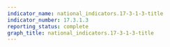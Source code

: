 ```yaml
---
indicator_name: national_indicators.17-3-1-3-title
indicator_number: 17.3.1.3
reporting_status: complete
graph_title: national_indicators.17-3-1-3-title
---
```

